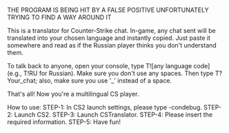 THE PROGRAM IS BEING HIT BY A FALSE POSITIVE UNFORTUNATELY TRYING TO FIND A WAY AROUND IT

This is a translator for Counter-Strike chat. In-game, any chat sent will be translated into your chosen language and instantly copied. Just paste it somewhere and read as if the Russian player thinks you don't understand them.

To talk back to anyone, open your console, type T![any language code] (e.g., T!RU for Russian). Make sure you don't use any spaces. Then type T?Your_chat; also, make sure you use '_' instead of a space.

That's all! Now you're a multilingual CS player.

How to use:
STEP-1: In CS2 launch settings, please type -condebug.
STEP-2: Launch CS2.
STEP-3: Launch CSTranslator.
STEP-4: Please insert the required information.
STEP-5: Have fun!
